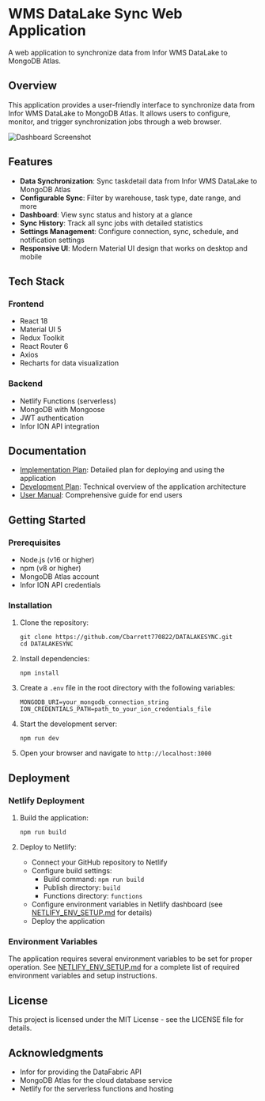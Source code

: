 # WMS DataLake Sync Web Application

A web application to synchronize data from Infor WMS DataLake to MongoDB Atlas.

## Overview

This application provides a user-friendly interface to synchronize data from Infor WMS DataLake to MongoDB Atlas. It allows users to configure, monitor, and trigger synchronization jobs through a web browser.

![Dashboard Screenshot](https://via.placeholder.com/800x450.png?text=WMS+DataLake+Sync+Dashboard)

## Features

- **Data Synchronization**: Sync taskdetail data from Infor WMS DataLake to MongoDB Atlas
- **Configurable Sync**: Filter by warehouse, task type, date range, and more
- **Dashboard**: View sync status and history at a glance
- **Sync History**: Track all sync jobs with detailed statistics
- **Settings Management**: Configure connection, sync, schedule, and notification settings
- **Responsive UI**: Modern Material UI design that works on desktop and mobile

## Tech Stack

### Frontend
- React 18
- Material UI 5
- Redux Toolkit
- React Router 6
- Axios
- Recharts for data visualization

### Backend
- Netlify Functions (serverless)
- MongoDB with Mongoose
- JWT authentication
- Infor ION API integration

## Documentation

- [Implementation Plan](IMPLEMENTATION_PLAN.md): Detailed plan for deploying and using the application
- [Development Plan](WEBAPP_DEVELOPMENT_PLAN.md): Technical overview of the application architecture
- [User Manual](USER_MANUAL.md): Comprehensive guide for end users

## Getting Started

### Prerequisites

- Node.js (v16 or higher)
- npm (v8 or higher)
- MongoDB Atlas account
- Infor ION API credentials

### Installation

1. Clone the repository:
   ```
   git clone https://github.com/Cbarrett770822/DATALAKESYNC.git
   cd DATALAKESYNC
   ```

2. Install dependencies:
   ```
   npm install
   ```

3. Create a `.env` file in the root directory with the following variables:
   ```
   MONGODB_URI=your_mongodb_connection_string
   ION_CREDENTIALS_PATH=path_to_your_ion_credentials_file
   ```

4. Start the development server:
   ```
   npm run dev
   ```

5. Open your browser and navigate to `http://localhost:3000`

## Deployment

### Netlify Deployment

1. Build the application:
   ```
   npm run build
   ```

2. Deploy to Netlify:
   - Connect your GitHub repository to Netlify
   - Configure build settings:
     - Build command: `npm run build`
     - Publish directory: `build`
     - Functions directory: `functions`
   - Configure environment variables in Netlify dashboard (see [NETLIFY_ENV_SETUP.md](NETLIFY_ENV_SETUP.md) for details)
   - Deploy the application

### Environment Variables

The application requires several environment variables to be set for proper operation. See [NETLIFY_ENV_SETUP.md](NETLIFY_ENV_SETUP.md) for a complete list of required environment variables and setup instructions.

## License

This project is licensed under the MIT License - see the LICENSE file for details.

## Acknowledgments

- Infor for providing the DataFabric API
- MongoDB Atlas for the cloud database service
- Netlify for the serverless functions and hosting
